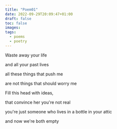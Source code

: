```yaml
---
title: "Poem01"
date: 2022-09-29T20:09:47+01:00
draft: false
toc: false
images:
tags: 
  - poems
  - poetry
---
```


Waste away your life 

and all your past lives 

all these things that push me 

are not things that should worry me


Fill this head with ideas,

that convince her you're not real 

you're just someone who lives in a bottle in your attic

and now we're both empty 


